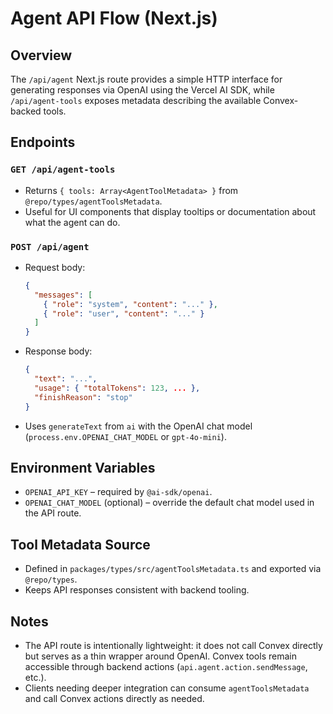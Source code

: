 # Agent API Flow (Next.js)

## Overview
The `/api/agent` Next.js route provides a simple HTTP interface for generating responses via OpenAI using the Vercel AI SDK, while `/api/agent-tools` exposes metadata describing the available Convex-backed tools.

## Endpoints
### `GET /api/agent-tools`
- Returns `{ tools: Array<AgentToolMetadata> }` from `@repo/types/agentToolsMetadata`.
- Useful for UI components that display tooltips or documentation about what the agent can do.

### `POST /api/agent`
- Request body:
  ```json
  {
    "messages": [
      { "role": "system", "content": "..." },
      { "role": "user", "content": "..." }
    ]
  }
  ```
- Response body:
  ```json
  {
    "text": "...",
    "usage": { "totalTokens": 123, ... },
    "finishReason": "stop"
  }
  ```
- Uses `generateText` from `ai` with the OpenAI chat model (`process.env.OPENAI_CHAT_MODEL` or `gpt-4o-mini`).

## Environment Variables
- `OPENAI_API_KEY` – required by `@ai-sdk/openai`.
- `OPENAI_CHAT_MODEL` (optional) – override the default chat model used in the API route.

## Tool Metadata Source
- Defined in `packages/types/src/agentToolsMetadata.ts` and exported via `@repo/types`.
- Keeps API responses consistent with backend tooling.

## Notes
- The API route is intentionally lightweight: it does not call Convex directly but serves as a thin wrapper around OpenAI. Convex tools remain accessible through backend actions (`api.agent.action.sendMessage`, etc.).
- Clients needing deeper integration can consume `agentToolsMetadata` and call Convex actions directly as needed.

